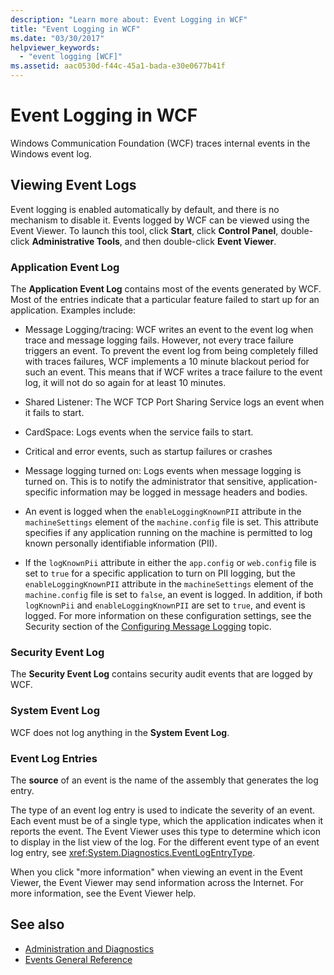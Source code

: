 ```yaml
---
description: "Learn more about: Event Logging in WCF"
title: "Event Logging in WCF"
ms.date: "03/30/2017"
helpviewer_keywords: 
  - "event logging [WCF]"
ms.assetid: aac0530d-f44c-45a1-bada-e30e0677b41f
---
```

# Event Logging in WCF

Windows Communication Foundation (WCF) traces internal events in the Windows event log.  
  
## Viewing Event Logs  

 Event logging is enabled automatically by default, and there is no mechanism to disable it. Events logged by WCF can be viewed using the Event Viewer. To launch this tool, click **Start**, click **Control Panel**, double-click **Administrative Tools**, and then double-click **Event Viewer**.  
  
### Application Event Log  

 The **Application Event Log** contains most of the events generated by WCF. Most of the entries indicate that a particular feature failed to start up for an application. Examples include:  
  
- Message Logging/tracing: WCF writes an event to the event log when trace and message logging fails. However, not every trace failure triggers an event. To prevent the event log from being completely filled with traces failures, WCF implements a 10 minute blackout period for such an event. This means that if WCF writes a trace failure to the event log, it will not do so again for at least 10 minutes.  
  
- Shared Listener: The WCF TCP Port Sharing Service logs an event when it fails to start.  
  
- CardSpace: Logs events when the service fails to start.  
  
- Critical and error events, such as startup failures or crashes  
  
- Message logging turned on: Logs events when message logging is turned on. This is to notify the administrator that sensitive, application-specific information may be logged in message headers and bodies.  
  
- An event is logged when the `enableLoggingKnownPII` attribute in the `machineSettings` element of the `machine.config` file is set. This attribute specifies if any application running on the machine is permitted to log known personally identifiable information (PII).  
  
- If the `logKnownPii` attribute in either the `app.config` or `web.config` file is set to `true` for a specific application to turn on PII logging, but the `enableLoggingKnownPII` attribute in the `machineSettings` element of the `machine.config` file is set to `false`, an event is logged. In addition, if both `logKnownPii` and `enableLoggingKnownPII` are set to `true`, and event is logged. For more information on these configuration settings, see the Security section of the [Configuring Message Logging](../configuring-message-logging.md) topic.  
  
### Security Event Log  

 The **Security Event Log** contains security audit events that are logged by WCF.  
  
### System Event Log  

 WCF does not log anything in the **System Event Log**.  
  
### Event Log Entries  

 The **source** of an event is the name of the assembly that generates the log entry.  
  
 The type of an event log entry is used to indicate the severity of an event. Each event must be of a single type, which the application indicates when it reports the event. The Event Viewer uses this type to determine which icon to display in the list view of the log. For the different event type of an event log entry, see <xref:System.Diagnostics.EventLogEntryType>.  
  
 When you click "more information" when viewing an event in the Event Viewer, the Event Viewer may send information across the Internet. For more information, see the Event Viewer help.  
  
## See also

- [Administration and Diagnostics](../index.md)
- [Events General Reference](events-general-reference.md)
